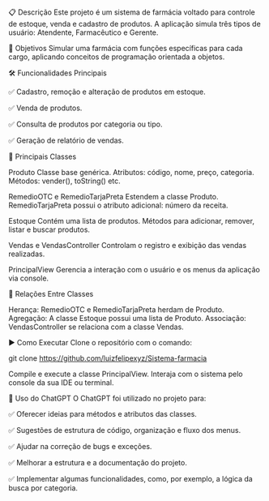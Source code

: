 📋 Descrição
Este projeto é um sistema de farmácia voltado para controle de estoque, venda e cadastro de produtos.
A aplicação simula três tipos de usuário: Atendente, Farmacêutico e Gerente.

🎯 Objetivos
Simular uma farmácia com funções específicas para cada cargo, aplicando conceitos de programação orientada a objetos.

🛠️ Funcionalidades Principais

✅ Cadastro, remoção e alteração de produtos em estoque.

✅ Venda de produtos.

✅ Consulta de produtos por categoria ou tipo.

✅ Geração de relatório de vendas.

🧩 Principais Classes

Produto
Classe base genérica.
Atributos: código, nome, preço, categoria.
Métodos: vender(), toString() etc.

RemedioOTC e RemedioTarjaPreta
Estendem a classe Produto.
RemedioTarjaPreta possui o atributo adicional: número da receita.

Estoque
Contém uma lista de produtos.
Métodos para adicionar, remover, listar e buscar produtos.

Vendas e VendasController
Controlam o registro e exibição das vendas realizadas.

PrincipalView
Gerencia a interação com o usuário e os menus da aplicação via console.

🔄 Relações Entre Classes

Herança: RemedioOTC e RemedioTarjaPreta herdam de Produto.
Agregação: A classe Estoque possui uma lista de Produto.
Associação: VendasController se relaciona com a classe Vendas.

▶️ Como Executar
Clone o repositório com o comando:

git clone https://github.com/luizfelipexyz/Sistema-farmacia

Compile e execute a classe PrincipalView.
Interaja com o sistema pelo console da sua IDE ou terminal.

🤖 Uso do ChatGPT
O ChatGPT foi utilizado no projeto para:

✅ Oferecer ideias para métodos e atributos das classes.

✅ Sugestões de estrutura de código, organização e fluxo dos menus.

✅ Ajudar na correção de bugs e exceções.

✅ Melhorar a estrutura e a documentação do projeto.    

✅ Implementar algumas funcionalidades, como, por exemplo, a lógica da busca por categoria.
